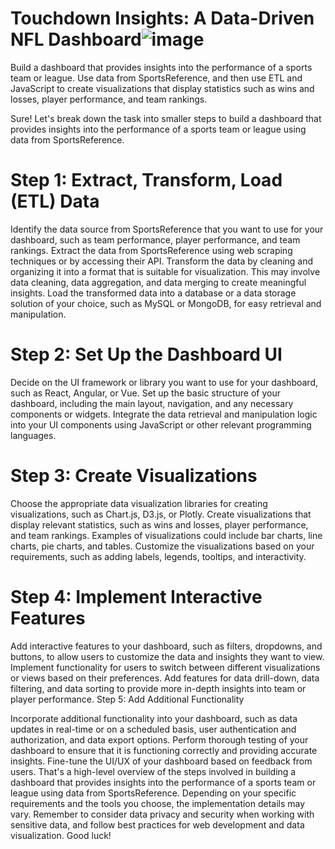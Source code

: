 # Touchdown Insights: A Data-Driven NFL Dashboard![image](https://user-images.githubusercontent.com/107348074/233818290-f07c3dbe-ab2c-4a10-8307-2e5db42f972f.png)


Build a dashboard that provides insights into the performance of a sports team or league. Use data from SportsReference, and then use ETL and JavaScript to create visualizations that display statistics such as wins and losses, player performance, and team rankings.

Sure! Let's break down the task into smaller steps to build a dashboard that provides insights into the performance of a sports team or league using data from SportsReference.

# Step 1: Extract, Transform, Load (ETL) Data

Identify the data source from SportsReference that you want to use for your dashboard, such as team performance, player performance, and team rankings.
Extract the data from SportsReference using web scraping techniques or by accessing their API.
Transform the data by cleaning and organizing it into a format that is suitable for visualization. This may involve data cleaning, data aggregation, and data merging to create meaningful insights.
Load the transformed data into a database or a data storage solution of your choice, such as MySQL or MongoDB, for easy retrieval and manipulation.

# Step 2: Set Up the Dashboard UI

Decide on the UI framework or library you want to use for your dashboard, such as React, Angular, or Vue.
Set up the basic structure of your dashboard, including the main layout, navigation, and any necessary components or widgets.
Integrate the data retrieval and manipulation logic into your UI components using JavaScript or other relevant programming languages.

# Step 3: Create Visualizations

Choose the appropriate data visualization libraries for creating visualizations, such as Chart.js, D3.js, or Plotly.
Create visualizations that display relevant statistics, such as wins and losses, player performance, and team rankings. Examples of visualizations could include bar charts, line charts, pie charts, and tables.
Customize the visualizations based on your requirements, such as adding labels, legends, tooltips, and interactivity.

# Step 4: Implement Interactive Features

Add interactive features to your dashboard, such as filters, dropdowns, and buttons, to allow users to customize the data and insights they want to view.
Implement functionality for users to switch between different visualizations or views based on their preferences.
Add features for data drill-down, data filtering, and data sorting to provide more in-depth insights into team or player performance.
Step 5: Add Additional Functionality

Incorporate additional functionality into your dashboard, such as data updates in real-time or on a scheduled basis, user authentication and authorization, and data export options.
Perform thorough testing of your dashboard to ensure that it is functioning correctly and providing accurate insights.
Fine-tune the UI/UX of your dashboard based on feedback from users.
That's a high-level overview of the steps involved in building a dashboard that provides insights into the performance of a sports team or league using data from SportsReference. Depending on your specific requirements and the tools you choose, the implementation details may vary. Remember to consider data privacy and security when working with sensitive data, and follow best practices for web development and data visualization. Good luck!
